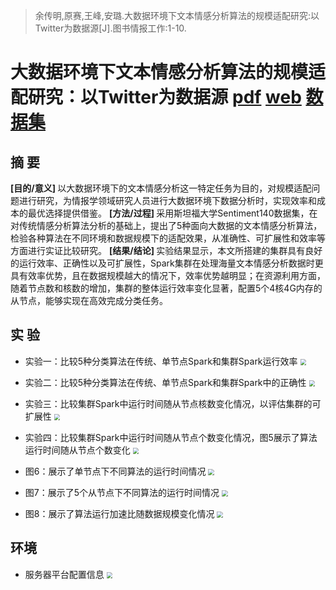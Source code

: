 > 余传明,原赛,王峰,安璐.大数据环境下文本情感分析算法的规模适配研究:以Twitter为数据源[J].图书情报工作:1-10.

大数据环境下文本情感分析算法的规模适配研究：以Twitter为数据源   [pdf](./大数据环境下文本情感分析算法的规模适配研-以Twitter为数据源.pdf)  [web](http://kns.cnki.net/kcms/detail/11.1541.G2.20190220.0953.003.html)  [数据集](https://cs.stanford.edu/people/alecmgo/trainingandtestdata.zip)
===


摘 要
--------
<b>[目的/意义] </b> 以大数据环境下的文本情感分析这一特定任务为目的，对规模适配问题进行研究，为情报学领域研究人员进行大数据环境下数据分析时，实现效率和成本的最优选择提供借鉴。
<b>[方法/过程] </b> 采用斯坦福大学Sentiment140数据集，在对传统情感分析算法分析的基础上，提出了5种面向大数据的文本情感分析算法，检验各种算法在不同环境和数据规模下的适配效果，从准确性、可扩展性和效率等方面进行实证比较研究。
<b>[结果/结论] </b> 实验结果显示，本文所搭建的集群具有良好的运行效率、正确性以及可扩展性，Spark集群在处理海量文本情感分析数据时更具有效率优势，且在数据规模越大的情况下，效率优势越明显；在资源利用方面，随着节点数和核数的增加，集群的整体运行效率变化显著，配置5个4核4G内存的从节点，能够实现在高效完成分类任务。

实 验
---------
- 实验一：比较5种分类算法在传统、单节点Spark和集群Spark运行效率
<img src="https://ws1.sinaimg.cn/mw690/e669e01fly1g2eoffrjvyj20j20aywey.jpg" 
style="zoom:60%" align=center  />

- 实验二：比较5种分类算法在传统、单节点Spark和集群Spark中的正确性
<img src="https://ws1.sinaimg.cn/mw690/e669e01fly1g2eol58tyvj20iv0a974m.jpg" 
style="zoom:60%" align=center />

- 实验三：比较集群Spark中运行时间随从节点核数变化情况，以评估集群的可扩展性
<img src="https://ws1.sinaimg.cn/mw690/e669e01fly1g2eom2opvbj20jm0a5t95.jpg" 
style="zoom:60%" align=center />

- 实验四：比较集群Spark中运行时间随从节点个数变化情况，图5展示了算法运行时间随从节点个数变化
<img src="https://ws1.sinaimg.cn/mw690/e669e01fly1g2eonq4378j20iw0abjrt.jpg" 
style="zoom:60%" align=center />

- 图6：展示了单节点下不同算法的运行时间情况
<img src="https://ws1.sinaimg.cn/mw690/e669e01fly1g2eopgiofgj20j20a4wez.jpg" 
style="zoom:60%" align=center />

- 图7：展示了5个从节点下不同算法的运行时间情况
<img src="https://ws1.sinaimg.cn/mw690/e669e01fly1g2eopureoqj20iw0afwez.jpg" 
style="zoom:60%" align=center />

- 图8：展示了算法运行加速比随数据规模变化情况
<img src="https://ws1.sinaimg.cn/mw690/e669e01fly1g2eoral1znj20iv0a9jrw.jpg" 
style="zoom:60%" align=center />


环境
------------
- 服务器平台配置信息
<img src="https://ws1.sinaimg.cn/large/e669e01fly1g2eoz64xwij20r408e3z3.jpg"
style="zoom:60%" align=center />

